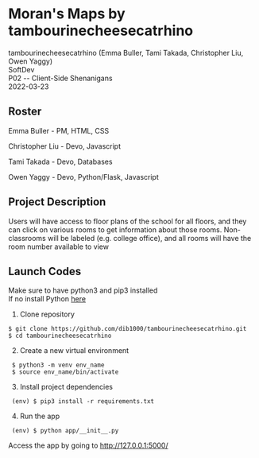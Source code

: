 # Moran's Maps by tambourinecheesecatrhino
tambourinecheesecatrhino (Emma Buller, Tami Takada, Christopher Liu, Owen Yaggy) <br>
SoftDev <br>
P02 -- Client-Side Shenanigans <br>
2022-03-23

## Roster
Emma Buller - PM, HTML, CSS

Christopher Liu - Devo, Javascript

Tami Takada - Devo, Databases

Owen Yaggy - Devo, Python/Flask, Javascript

## Project Description
Users will have access to floor plans of the school for all floors, and they can click on various rooms to get information about those rooms. Non-classrooms will be labeled (e.g. college office), and all rooms will have the room number available to view

## Launch Codes
Make sure to have python3 and pip3 installed <br>
If no install Python [here](https://www.python.org/downloads/)

1. Clone repository

 ```
 $ git clone https://github.com/dib1000/tambourinecheesecatrhino.git
 $ cd tambourinecheesecatrhino
```

2. Create a new virtual environment
```
 $ python3 -m venv env_name
 $ source env_name/bin/activate
```

3. Install project dependencies
```
 (env) $ pip3 install -r requirements.txt
```

4. Run the app
```
 (env) $ python app/__init__.py
```
Access the app by going to http://127.0.0.1:5000/
